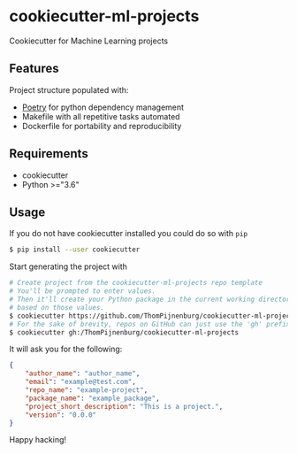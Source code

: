 # cookiecutter-ml-projects

Cookiecutter for Machine Learning projects

## Features

Project structure populated with:

* [Poetry](https://python-poetry.org) for python dependency management
* Makefile with all repetitive tasks automated
* Dockerfile for portability and reproducibility

## Requirements

* cookiecutter
* Python >="3.6"

## Usage

If you do not have cookiecutter installed you could do so with `pip`
```bash
$ pip install --user cookiecutter
```

Start generating the project with

```bash
# Create project from the cookiecutter-ml-projects repo template
# You'll be prompted to enter values.
# Then it'll create your Python package in the current working directory,
# based on those values.
$ cookiecutter https://github.com/ThomPijnenburg/cookiecutter-ml-projects
# For the sake of brevity, repos on GitHub can just use the 'gh' prefix
$ cookiecutter gh:/ThomPijnenburg/cookiecutter-ml-projects
```

It will ask you for the following:

```json
{
    "author_name": "author_name",
    "email": "example@test.com",
    "repo_name": "example-project",
    "package_name": "example_package",
    "project_short_description": "This is a project.",
    "version": "0.0.0"
}
```

Happy hacking!
